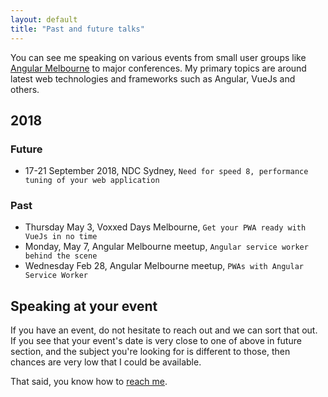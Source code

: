```yaml
---
layout: default
title: "Past and future talks"
---
```


You can see me speaking on various events from small user groups like [Angular Melbourne](https://www.meetup.com/Angular-Melbourne) to major conferences. My primary topics are around latest web technologies and frameworks such as Angular, VueJs and others.

## 2018

### Future
* <i class="fa fa-calendar-o"></i> 17-21 September 2018, NDC Sydney, `Need for speed 8, performance tuning of your web application`

### Past

* <i class="fa fa-calendar-o"></i> Thursday May 3, Voxxed Days Melbourne, `Get your PWA ready with VueJs in no time`
* <i class="fa fa-calendar-o"></i> Monday, May 7, Angular Melbourne meetup, `Angular service worker behind the scene`
* <i class="fa fa-calendar-o"></i> Wednesday Feb 28, Angular Melbourne meetup, `PWAs with Angular Service Worker`

## Speaking at your event

If you have an event, do not hesitate to reach out and we can sort that out. If you see that your event's date is very close to one of above in future section, and the subject you're looking for is different to those, then chances are very low that I could be available.

That said, you know how to [reach me](/contactme).


